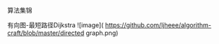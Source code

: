 算法集锦

有向图-最短路径Dijkstra
![image]( https://github.com/ljheee/algorithm-craft/blob/master/directed graph.png)



